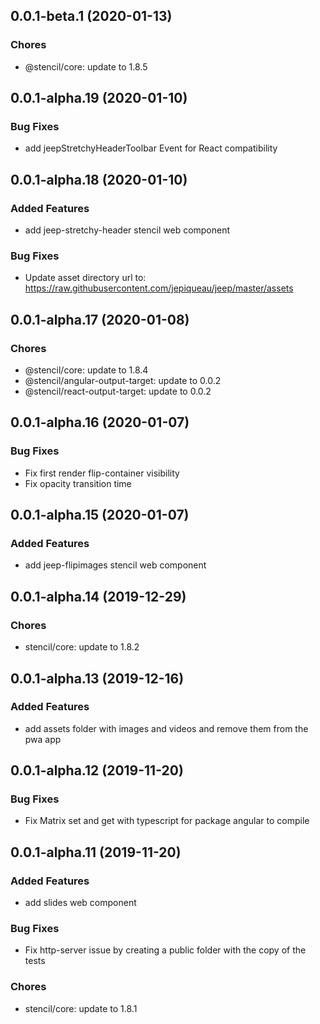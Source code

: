 ## 0.0.1-beta.1 (2020-01-13)

### Chores

* @stencil/core: update to 1.8.5 

## 0.0.1-alpha.19 (2020-01-10)

### Bug Fixes

* add jeepStretchyHeaderToolbar Event for React compatibility

## 0.0.1-alpha.18 (2020-01-10)

### Added Features

* add jeep-stretchy-header stencil web component

### Bug Fixes

* Update asset directory url to: https://raw.githubusercontent.com/jepiqueau/jeep/master/assets

## 0.0.1-alpha.17 (2020-01-08)

### Chores

* @stencil/core: update to 1.8.4 
* @stencil/angular-output-target: update to 0.0.2
* @stencil/react-output-target: update to 0.0.2

## 0.0.1-alpha.16 (2020-01-07)

### Bug Fixes

* Fix first render flip-container visibility
* Fix opacity transition time

## 0.0.1-alpha.15 (2020-01-07)

### Added Features

* add jeep-flipimages stencil web component

## 0.0.1-alpha.14 (2019-12-29)

### Chores

* stencil/core: update to 1.8.2 

## 0.0.1-alpha.13 (2019-12-16)

### Added Features

* add assets folder with images and videos and remove them from the pwa app

## 0.0.1-alpha.12 (2019-11-20)

### Bug Fixes

* Fix Matrix set and get with typescript for package angular to compile

## 0.0.1-alpha.11 (2019-11-20)

### Added Features

* add slides web component

### Bug Fixes

* Fix http-server issue by creating a public folder with the copy of the tests

### Chores

* stencil/core: update to 1.8.1 